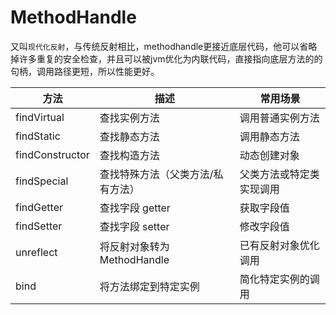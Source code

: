 # MethodHandle

又叫`现代化反射`，与传统反射相比，methodhandle更接近底层代码，他可以省略掉许多重复的安全检查，并且可以被jvm优化为内联代码，直接指向底层方法的的句柄，调用路径更短，所以性能更好。

|方法|描述|常用场景
|-|-|-|
findVirtual|查找实例方法|调用普通实例方法
findStatic|	查找静态方法|调用静态方法
findConstructor|查找构造方法|动态创建对象
findSpecial|查找特殊方法（父类方法/私有方法）|父类方法或特定类实现调用
findGetter|查找字段 getter|获取字段值
findSetter|查找字段 setter|修改字段值
unreflect|将反射对象转为 MethodHandle|已有反射对象优化调用
bind|将方法绑定到特定实例|简化特定实例的调用
